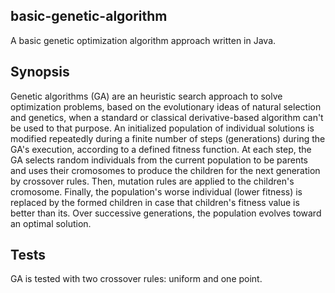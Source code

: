 ## basic-genetic-algorithm
A basic genetic optimization algorithm approach written in Java.

## Synopsis
Genetic algorithms (GA) are an heuristic search approach to solve optimization problems, based on the evolutionary ideas of natural selection and genetics, when a standard or classical derivative-based algorithm can't be used to that purpose. An initialized population of individual solutions is modified repeatedly during a finite number of steps (generations) during the GA's execution, according to a defined fitness function. At each step, the GA selects random individuals from the current population to be parents and uses their cromosomes to produce the children for the next generation by crossover rules. Then, mutation rules are applied to the children's cromosome. Finally, the population's worse individual (lower fitness) is replaced by the formed children in case that children's fitness value is better than its. Over successive generations, the population evolves toward an optimal solution.

## Tests
GA is tested with two crossover rules: uniform and one point.
